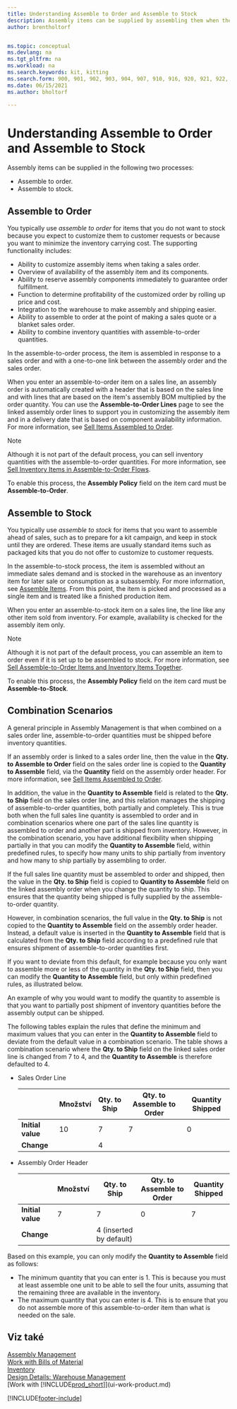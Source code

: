 ```yaml
---
title: Understanding Assemble to Order and Assemble to Stock
description: Assembly items can be supplied by assembling them when they are ordered or by assembling them to be kept in inventory until they are need on a sales order.
author: brentholtorf


ms.topic: conceptual
ms.devlang: na
ms.tgt_pltfrm: na
ms.workload: na
ms.search.keywords: kit, kitting
ms.search.form: 900, 901, 902, 903, 904, 907, 910, 916, 920, 921, 922, 923, 940, 941, 942, 930, 931, 932, 914, 915, 905
ms.date: 06/15/2021
ms.author: bholtorf

---
```

# Understanding Assemble to Order and Assemble to Stock
Assembly items can be supplied in the following two processes:

- Assemble to order.
- Assemble to stock.

## Assemble to Order
You typically use *assemble to order* for items that you do not want to stock because you expect to customize them to customer requests or because you want to minimize the inventory carrying cost. The supporting functionality includes:

- Ability to customize assembly items when taking a sales order.
- Overview of availability of the assembly item and its components.
- Ability to reserve assembly components immediately to guarantee order fulfillment.
- Function to determine profitability of the customized order by rolling up price and cost.
- Integration to the warehouse to make assembly and shipping easier.
- Ability to assemble to order at the point of making a sales quote or a blanket sales order.
- Ability to combine inventory quantities with assemble-to-order quantities.

In the assemble-to-order process, the item is assembled in response to a sales order and with a one-to-one link between the assembly order and the sales order.

When you enter an assemble-to-order item on a sales line, an assembly order is automatically created with a header that is based on the sales line and with lines that are based on the item's assembly BOM multiplied by the order quantity. You can use the **Assemble-to-Order Lines** page to see the linked assembly order lines to support you in customizing the assembly item and in a delivery date that is based on component availability information. For more information, see [Sell Items Assembled to Order](assembly-how-to-sell-items-assembled-to-order.md).

> [!NOTE]  
> Although it is not part of the default process, you can sell inventory quantities with the assemble-to-order quantities. For more information, see [Sell Inventory Items in Assemble-to-Order Flows](assembly-how-to-sell-inventory-items-in-assemble-to-order-flows.md).

To enable this process, the **Assembly Policy** field on the item card must be **Assemble-to-Order**.

## Assemble to Stock
You typically use *assemble to stock* for items that you want to assemble ahead of sales, such as to prepare for a kit campaign, and keep in stock until they are ordered. These items are usually standard items such as packaged kits that you do not offer to customize to customer requests.

In the assemble-to-stock process, the item is assembled without an immediate sales demand and is stocked in the warehouse as an inventory item for later sale or consumption as a subassembly. For more information, see [Assemble Items](assembly-how-to-assemble-items.md). From this point, the item is picked and processed as a single item and is treated like a finished production item.

When you enter an assemble-to-stock item on a sales line, the line like any other item sold from inventory. For example, availability is checked for the assembly item only.

> [!NOTE]  
> Although it is not part of the default process, you can assemble an item to order even if it is set up to be assembled to stock. For more information, see [Sell Assemble-to-Order Items and Inventory Items Together](assembly-how-to-sell-assemble-to-order-items-and-inventory-items-together.md).

To enable this process, the **Assembly Policy** field on the item card must be **Assemble-to-Stock**.

## Combination Scenarios
A general principle in Assembly Management is that when combined on a sales order line, assemble-to-order quantities must be shipped before inventory quantities.

If an assembly order is linked to a sales order line, then the value in the **Qty. to Assemble to Order** field on the sales order line is copied to the **Quantity to Assemble** field, via the **Quantity** field on the assembly order header. For more information, see [Sell Items Assembled to Order](assembly-how-to-sell-items-assembled-to-order.md).

In addition, the value in the **Quantity to Assemble** field is related to the **Qty. to Ship** field on the sales order line, and this relation manages the shipping of assemble-to-order quantities, both partially and completely. This is true both when the full sales line quantity is assembled to order and in combination scenarios where one part of the sales line quantity is assembled to order and another part is shipped from inventory. However, in the combination scenario, you have additional flexibility when shipping partially in that you can modify the **Quantity to Assemble** field, within predefined rules, to specify how many units to ship partially from inventory and how many to ship partially by assembling to order.

If the full sales line quantity must be assembled to order and shipped, then the value in the **Qty. to Ship** field is copied to **Quantity to Assemble** field on the linked assembly order when you change the quantity to ship. This ensures that the quantity being shipped is fully supplied by the assemble-to-order quantity.

However, in combination scenarios, the full value in the **Qty. to Ship** is not copied to the **Quantity to Assemble** field on the assembly order header. Instead, a default value is inserted in the **Quantity to Assemble** field that is calculated from the **Qty. to Ship** field according to a predefined rule that ensures shipment of assemble-to-order quantities first.

If you want to deviate from this default, for example because you only want to assemble more or less of the quantity in the **Qty. to Ship** field, then you can modify the **Quantity to Assemble** field, but only within predefined rules, as illustrated below.

An example of why you would want to modify the quantity to assemble is that you want to partially post shipment of inventory quantities before the assembly output can be shipped.

The following tables explain the rules that define the minimum and maximum values that you can enter in the **Quantity to Assemble** field to deviate from the default value in a combination scenario. The table shows a combination scenario where the **Qty. to Ship** field on the linked sales order line is changed from 7 to 4, and the **Quantity to Assemble** is therefore defaulted to 4.

- Sales Order Line

   |                | **Množství** | **Qty. to Ship** | **Qty. to Assemble to Order** | **Quantity Shipped** |
   |----------------|--------------|------------------|-------------------------------|----------------------|
   | **Initial value** | 10 | 7 | 7 | 0 |
   | **Change** |              | 4 |                               |                      |

- Assembly Order Header

   |                | **Množství** | **Qty. to Ship** | **Qty. to Assemble to Order** | **Quantity Shipped** |
   |----------------|--------------|------------------|-------------------------------|----------------------|
   | **Initial value** | 7 | 7 | 0 | 7 |
   | **Change** |              | 4 (inserted by default) |                         |                      |

Based on this example, you can only modify the **Quantity to Assemble** field as follows:

- The minimum quantity that you can enter is 1. This is because you must at least assemble one unit to be able to sell the four units, assuming that the remaining three are available in the inventory.
- The maximum quantity that you can enter is 4. This is to ensure that you do not assemble more of this assemble-to-order item than what is needed on the sale.

## Viz také

[Assembly Management](assembly-assemble-items.md)  
[Work with Bills of Material](inventory-how-work-BOMs.md)  
[Inventory](inventory-manage-inventory.md)  
[Design Details: Warehouse Management](design-details-warehouse-management.md)  
[Work with [!INCLUDE[prod_short](includes/prod_short.md)]](ui-work-product.md)


[!INCLUDE[footer-include](includes/footer-banner.md)]